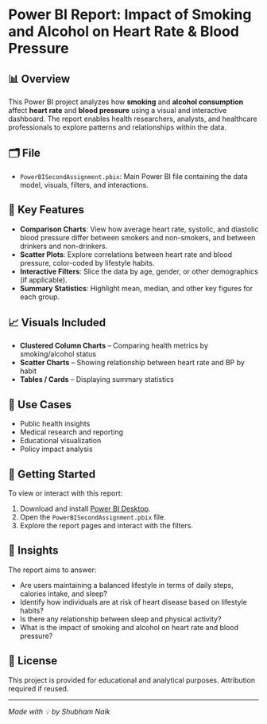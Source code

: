 # Power BI Report: Impact of Smoking and Alcohol on Heart Rate & Blood Pressure

## 📊 Overview

This Power BI project analyzes how **smoking** and **alcohol consumption** affect **heart rate** and **blood pressure** using a visual and interactive dashboard. The report enables health researchers, analysts, and healthcare professionals to explore patterns and relationships within the data.

## 🗂️ File

- `PowerBISecondAssignment.pbix`: Main Power BI file containing the data model, visuals, filters, and interactions.

## 📌 Key Features

- **Comparison Charts**: View how average heart rate, systolic, and diastolic blood pressure differ between smokers and non-smokers, and between drinkers and non-drinkers.
- **Scatter Plots**: Explore correlations between heart rate and blood pressure, color-coded by lifestyle habits.
- **Interactive Filters**: Slice the data by age, gender, or other demographics (if applicable).
- **Summary Statistics**: Highlight mean, median, and other key figures for each group.

## 📈 Visuals Included

- **Clustered Column Charts** – Comparing health metrics by smoking/alcohol status
- **Scatter Charts** – Showing relationship between heart rate and BP by habit
- **Tables / Cards** – Displaying summary statistics

## 🧪 Use Cases

- Public health insights
- Medical research and reporting
- Educational visualization
- Policy impact analysis

## 🚀 Getting Started

To view or interact with this report:

1. Download and install [Power BI Desktop](https://powerbi.microsoft.com/desktop/).
2. Open the `PowerBISecondAssignment.pbix` file.
3. Explore the report pages and interact with the filters.

## 🧠 Insights

The report aims to answer:
-  Are users maintaining a balanced lifestyle in terms of daily steps, calories intake, and sleep?
-  Identify how individuals are at risk of heart disease based on lifestyle habits?
-  Is there any relationship between sleep and physical activity?
-  What is the impact of smoking and alcohol on heart rate and blood pressure?

## 📄 License

This project is provided for educational and analytical purposes. Attribution required if reused.

---

*Made with 💡 by Shubham Naik*

